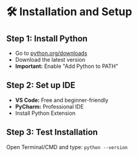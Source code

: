 # 🛠️ Installation and Setup

## Step 1: Install Python

- Go to [python.org/downloads](https://python.org/downloads)
- Download the latest version
- **Important:** Enable "Add Python to PATH"

## Step 2: Set up IDE

- **VS Code:** Free and beginner-friendly
- **PyCharm:** Professional IDE
- Install Python Extension

## Step 3: Test Installation

Open Terminal/CMD and type: `python --version`